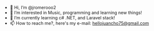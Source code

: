 - 👋 Hi, I’m @jromerooo2
- 👀 I’m interested in Music, programming and learning new things!
- 🌱 I’m currently learning c# .NET, and Laravel stack!
- 📫 How to reach me?, here's my e-mail: hellojuancho75@gmail.com

<!---
jromerooo2/jromerooo2 is a ✨ special ✨ repository because its `README.md` (this file) appears on your GitHub profile.
You can click the Preview link to take a look at your changes.
--->
